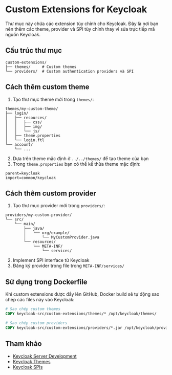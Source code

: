 # Custom Extensions for Keycloak

Thư mục này chứa các extension tùy chỉnh cho Keycloak. Đây là nơi bạn nên thêm các theme, provider và SPI tùy chỉnh thay vì sửa trực tiếp mã nguồn Keycloak.

## Cấu trúc thư mục

```
custom-extensions/
├── themes/     # Custom themes
└── providers/  # Custom authentication providers và SPI
```

## Cách thêm custom theme

1. Tạo thư mục theme mới trong `themes/`:

```
themes/my-custom-theme/
├── login/
│   ├── resources/
│   │   ├── css/
│   │   ├── img/
│   │   └── js/
│   ├── theme.properties
│   └── login.ftl
└── account/
    └── ...
```

2. Dựa trên theme mặc định ở `../../themes/` để tạo theme của bạn
3. Trong `theme.properties` bạn có thể kế thừa theme mặc định:

```properties
parent=keycloak
import=common/keycloak
```

## Cách thêm custom provider

1. Tạo thư mục provider mới trong `providers/`:

```
providers/my-custom-provider/
└── src/
    └── main/
        ├── java/
        │   └── org/example/
        │       └── MyCustomProvider.java
        └── resources/
            └── META-INF/
                └── services/
```

2. Implement SPI interface từ Keycloak
3. Đăng ký provider trong file trong `META-INF/services/`

## Sử dụng trong Dockerfile

Khi custom extensions được đẩy lên GitHub, Docker build sẽ tự động sao chép các files này vào Keycloak:

```dockerfile
# Sao chép custom themes
COPY keycloak-src/custom-extensions/themes/* /opt/keycloak/themes/

# Sao chép custom providers
COPY keycloak-src/custom-extensions/providers/*.jar /opt/keycloak/providers/
```

## Tham khảo

- [Keycloak Server Development](https://www.keycloak.org/docs/latest/server_development/)
- [Keycloak Themes](https://www.keycloak.org/docs/latest/server_development/#_themes)
- [Keycloak SPIs](https://www.keycloak.org/docs/latest/server_development/#_providers) 